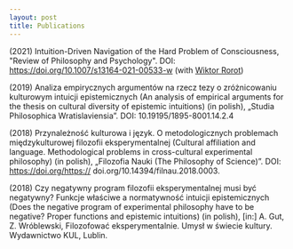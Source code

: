 ```yaml
---
layout: post
title: Publications
---
```


(2021) Intuition-Driven Navigation of the Hard Problem of Consciousness, "Review of Philosophy and Psychology". DOI: <a target="_blank" href="https://doi.org/10.1007/s13164-021-00533-w">https://doi.org/10.1007/s13164-021-00533-w</a> (with <a target="_blank" href="https://wiktor.rorot.pl/">Wiktor Rorot</a>)

(2019) Analiza empirycznych argumentów na rzecz tezy o zróżnicowaniu kulturowym
intuicji epistemicznych (An analysis of empirical arguments for the thesis on
cultural diversity of epistemic intuitions) (in polish), „Studia Philosophica
Wratislaviensia”. DOI: 10.19195/1895-8001.14.2.4

(2018) Przynależność kulturowa i język. O metodologicznych problemach
międzykulturowej filozofii eksperymentalnej (Cultural affiliation and language.
Methodological problems in cross-cultural experimental philosophy) (in polish),
„Filozofia Nauki (The Philosophy of Science)”. DOI: https://doi.org/https://
doi.org/10.14394/filnau.2018.0003.

(2018) Czy negatywny program filozofii eksperymentalnej musi być negatywny?
Funkcje właściwe a normatywność intuicji epistemicznych (Does the negative
program of experimental philosophy have to be negative? Proper functions and
epistemic intuitions) (in polish), [in:] A. Gut, Z. Wróblewski, Filozofować
eksperymentalnie. Umysł w świecie kultury. Wydawnictwo KUL, Lublin.
